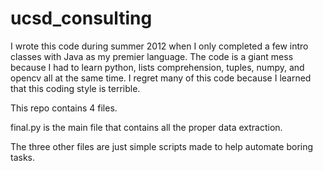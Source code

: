 # ucsd_consulting
I wrote this code during summer 2012 when I only completed a few intro classes with Java as my premier language. The code is a giant mess because I had to learn python, lists comprehension, tuples, numpy, and opencv all at the same time. I regret many of this code because I learned that this coding style is terrible.


This repo contains 4 files.

final.py is the main file that contains all the proper data extraction.

The three other files are just simple scripts made to help automate boring tasks.
